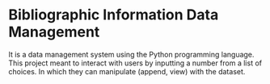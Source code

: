 # Bibliographic Information Data Management
It is a data management system using the Python programming language. This project meant to interact with users by inputting a number from a list of choices.
In which they can manipulate (append, view) with the dataset.
